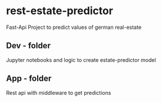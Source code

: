 # rest-estate-predictor
Fast-Api Project to predict values of german real-estate

## Dev - folder
Jupyter notebooks and logic to create estate-predictor model

## App - folder
Rest api with middleware to get predictions

